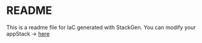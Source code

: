 # README
This is a readme file for IaC generated with StackGen.
You can modify your appStack -> [here](http://demo.cloud.stackgen.com/appstacks/3356e734-4a37-41dd-a5d0-8748ce7d1f1d)
